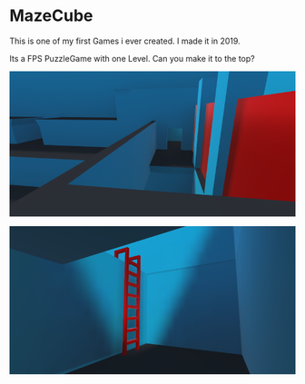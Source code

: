 # MazeCube

This is one of my first Games i ever created. I made it in 2019.

Its a FPS PuzzleGame with one Level. Can you make it to the top?

![](README_PICS/Pic1.png)


![](README_PICS/Pic2.png)